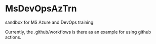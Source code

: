 # MsDevOpsAzTrn
sandbox for MS Azure and DevOps training

Currently, the .github/workflows is there as an example for using github actions.

